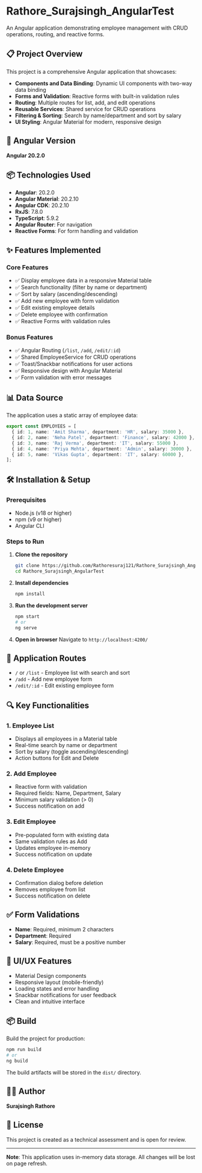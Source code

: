 # Rathore_Surajsingh_AngularTest

An Angular application demonstrating employee management with CRUD operations, routing, and reactive forms.

## 📋 Project Overview

This project is a comprehensive Angular application that showcases:
- **Components and Data Binding**: Dynamic UI components with two-way data binding
- **Forms and Validation**: Reactive forms with built-in validation rules
- **Routing**: Multiple routes for list, add, and edit operations
- **Reusable Services**: Shared service for CRUD operations
- **Filtering & Sorting**: Search by name/department and sort by salary
- **UI Styling**: Angular Material for modern, responsive design

## 🚀 Angular Version

**Angular 20.2.0**

## 📦 Technologies Used

- **Angular**: 20.2.0
- **Angular Material**: 20.2.10
- **Angular CDK**: 20.2.10
- **RxJS**: 7.8.0
- **TypeScript**: 5.9.2
- **Angular Router**: For navigation
- **Reactive Forms**: For form handling and validation

## ✨ Features Implemented

### Core Features
- ✅ Display employee data in a responsive Material table
- ✅ Search functionality (filter by name or department)
- ✅ Sort by salary (ascending/descending)
- ✅ Add new employee with form validation
- ✅ Edit existing employee details
- ✅ Delete employee with confirmation
- ✅ Reactive Forms with validation rules

### Bonus Features
- ✅ Angular Routing (`/list`, `/add`, `/edit/:id`)
- ✅ Shared EmployeeService for CRUD operations
- ✅ Toast/Snackbar notifications for user actions
- ✅ Responsive design with Angular Material
- ✅ Form validation with error messages

## 📊 Data Source

The application uses a static array of employee data:

```typescript
export const EMPLOYEES = [
  { id: 1, name: 'Amit Sharma', department: 'HR', salary: 35000 },
  { id: 2, name: 'Neha Patel', department: 'Finance', salary: 42000 },
  { id: 3, name: 'Raj Verma', department: 'IT', salary: 55000 },
  { id: 4, name: 'Priya Mehta', department: 'Admin', salary: 30000 },
  { id: 5, name: 'Vikas Gupta', department: 'IT', salary: 60000 },
];
```

## 🛠️ Installation & Setup

### Prerequisites
- Node.js (v18 or higher)
- npm (v9 or higher)
- Angular CLI

### Steps to Run

1. **Clone the repository**
   ```bash
   git clone https://github.com/Rathoresuraj121/Rathore_Surajsingh_AngularTest.git
   cd Rathore_Surajsingh_AngularTest
   ```

2. **Install dependencies**
   ```bash
   npm install
   ```

3. **Run the development server**
   ```bash
   npm start
   # or
   ng serve
   ```

4. **Open in browser**
   Navigate to `http://localhost:4200/`


## 🎯 Application Routes

- `/` or `/list` - Employee list with search and sort
- `/add` - Add new employee form
- `/edit/:id` - Edit existing employee form

## 🔍 Key Functionalities

### 1. Employee List
- Displays all employees in a Material table
- Real-time search by name or department
- Sort by salary (toggle ascending/descending)
- Action buttons for Edit and Delete

### 2. Add Employee
- Reactive form with validation
- Required fields: Name, Department, Salary
- Minimum salary validation (> 0)
- Success notification on add

### 3. Edit Employee
- Pre-populated form with existing data
- Same validation rules as Add
- Updates employee in-memory
- Success notification on update

### 4. Delete Employee
- Confirmation dialog before deletion
- Removes employee from list
- Success notification on delete

## ✅ Form Validations

- **Name**: Required, minimum 2 characters
- **Department**: Required
- **Salary**: Required, must be a positive number

## 🎨 UI/UX Features

- Material Design components
- Responsive layout (mobile-friendly)
- Loading states and error handling
- Snackbar notifications for user feedback
- Clean and intuitive interface


## 📦 Build

Build the project for production:
```bash
npm run build
# or
ng build
```

The build artifacts will be stored in the `dist/` directory.

## 👨‍💻 Author

**Surajsingh Rathore**

## 📝 License

This project is created as a technical assessment and is open for review.

---

**Note**: This application uses in-memory data storage. All changes will be lost on page refresh.
